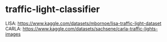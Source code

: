# traffic-light-classifier




LISA:
https://www.kaggle.com/datasets/mbornoe/lisa-traffic-light-dataset
CARLA:
https://www.kaggle.com/datasets/sachsene/carla-traffic-lights-images